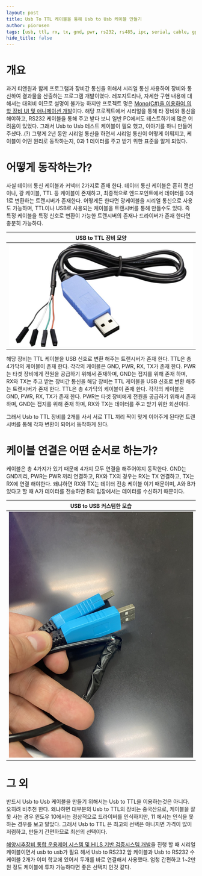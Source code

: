 ```yaml
---
layout: post
title: Usb To TTL 케이블을 통해 Usb to Usb 케이블 만들기
author: piorosen
tags: [usb, ttl, rx, tx, gnd, pwr, rs232, rs485, ipc, serial, cable, gpio]
hide_title: false
---
```


# 개요
과거 티앤원과 함께 프로그램과 장비간 통신을 위해서 시리얼 통신 사용하여 장비와 통신하여 결과물을 산출하는 프로그램 개발이였다. 레포지토리나, 자세한 구현 내용에 대해서는 대외비 이므로 설명이 불가능 하지만 프로젝트 명은 [Mono(C#)을 이용하여 의학 장비 UI 및 애니메이션 개발](https://github.com/Piorosen)이다. 해당 프로젝트에서 시리얼을 통해 타 장비와 통신을 해야하고, RS232 케이블을 통해 주고 받다 보니 일반 PC에서도 테스트하기에 많은 어려움이 있었다. 그래서 Usb to Usb 테스트 케이블이 필요 했고, 이야기를 하니 만들어 주셨다..(?) 그렇게 2년 동안 시리얼 통신을 하면서 시리얼 통신이 어떻게 이뤄지고, 케이블이 어떤 원리로 동작하는지, 0과 1 데이터를 주고 받기 위한 표준을 알게 되었다.

# 어떻게 동작하는가?

사실 데이터 통신 케이블과 커넥터 2가지로 존재 한다. 데이터 통신 케이블은 흔히 랜선이나, 광 케이블, TTL 등 케이블이 존재하고, 최종적으로 엔드포인트에서 데이터를 0과 1로 변환하는 트랜시버가 존재한다. 어떻게든 한다면 광케이블을 시리얼 통신으로 사용도 가능하며, TTL이나 USB로 사용되는 케이블을 트랜시버를 통해 만들수도 있다. 즉 특정 케이블을 특정 신호로 변환이 가능한 트랜시버의 존재나 드라이버가 존재 한다면 충분히 가능하다.

|USB to TTL 장비 모양|
|:---:|
|![USB TO TTL](/assets/img/post/2022-05-02-usb-ttl.jpg)|

해당 장비는 TTL 케이블을 USB 신호로 변환 해주는 트랜시버가 존재 한다. TTL은 총 4가닥의 케이블이 존재 한다. 각각의 케이블은 GND, PWR, RX, TX가 존재 한다. PWR는 타겟 장비에게 전원을 공급하기 위해서 존재하며, GND는 접지를 위해 존재 하며, RX와 TX는 주고 받는 장비간 통신을
해당 장비는 TTL 케이블을 USB 신호로 변환 해주는 트랜시버가 존재 한다. TTL은 총 4가닥의 케이블이 존재 한다. 각각의 케이블은 GND, PWR, RX, TX가 존재 한다. PWR는 타겟 장비에게 전원을 공급하기 위해서 존재하며, GND는 접지를 위해 존재 하며, RX와 TX는 데이터를 주고 받기 위한 회선이다.

그래서 Usb to TTL 장비를 2개를 사서 서로 TTL 끼리 짝이 맞게 이어주게 된다면 트랜시버를 통해 각자 변환이 되어서 동작하게 된다.

# 케이블 연결은 어떤 순서로 하는가?

케이블은 총 4가지가 있기 때문에 4가지 모두 연결을 해주어야지 동작한다. GND는 GND끼리, PWR는 PWR 끼리 연결하고, RX와 TX의 경우는 RX는 TX 연결하고, TX는 RX에 연결 해야한다. 왜냐하면 RX와 TX는 데이터 전송 케이블 이기 때문이며, A와 B가 있다고 할 때 A가 데이터를 전송하면 B의 입장에서는 데이터를 수신하기 때문이다. 

|USB to USB 커스텀한 모습|
|:---:|
|![USB TO USB](/assets/img/post/2022-05-02-usb-usb.jpg)|

# 그 외

반드시 Usb to Usb 케이블을 만들기 위해서는 Usb to TTL을 이용하는것은 아니다. 오히려 비추천 한다. 왜냐하면 대부분의 Usb to TTL의 장비는 중국산으로, 케이블을 잘못 사는 경우 윈도우 10에서는 정상적으로 드라이버를 인식하지만, 11 에서는 인식을 못하는 경우를 보고 말았다. 그래서 Usb to TTL 은 최고의 선택은 아니지면 가격이 많이 저렴하고, 만들기 간편하므로 최선의 선택이다.

[해양시추장비 통합 운용제어 시스템 및 HILS 기반 검증시스템 개발](https://github.com/Piorosen)을 진행 할 때 시리얼 케이블이면서 usb to usb가 필요 해서 Usb to RS232 암 케이블과 Usb to RS232 수 케이블 2개가 이미 학교에 있어서 두개를 바로 연결해서 사용했다. 엄청 간편하고 1~2만원 정도 케이블에 투자 가능하다면 좋은 선택지 인것 같다.
